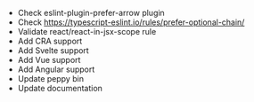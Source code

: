 - Check eslint-plugin-prefer-arrow plugin
- Check https://typescript-eslint.io/rules/prefer-optional-chain/
- Validate react/react-in-jsx-scope rule
- Add CRA support
- Add Svelte support
- Add Vue support
- Add Angular support
- Update peppy bin
- Update documentation
